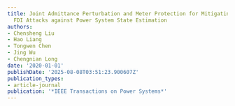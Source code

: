 ```yaml
---
title: Joint Admittance Perturbation and Meter Protection for Mitigating Stealthy
  FDI Attacks against Power System State Estimation
authors:
- Chensheng Liu
- Hao Liang
- Tongwen Chen
- Jing Wu
- Chengnian Long
date: '2020-01-01'
publishDate: '2025-08-08T03:51:23.900607Z'
publication_types:
- article-journal
publication: '*IEEE Transactions on Power Systems*'
---
```

